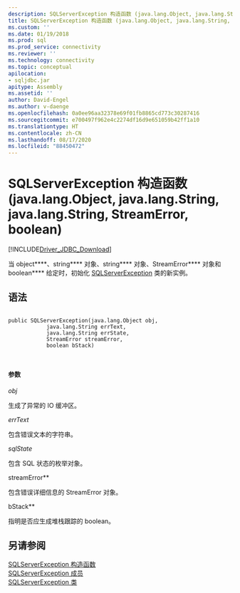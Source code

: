 ```yaml
---
description: SQLServerException 构造函数 (java.lang.Object, java.lang.String, java.lang.String, StreamError, boolean)
title: SQLServerException 构造函数 (java.lang.Object, java.lang.String, java.lang.String, StreamError, boolean) | Microsoft Docs
ms.custom: ''
ms.date: 01/19/2018
ms.prod: sql
ms.prod_service: connectivity
ms.reviewer: ''
ms.technology: connectivity
ms.topic: conceptual
apilocation:
- sqljdbc.jar
apitype: Assembly
ms.assetid: ''
author: David-Engel
ms.author: v-daenge
ms.openlocfilehash: 0a0ee96aa32378e69f01fb8865cd773c30287416
ms.sourcegitcommit: e700497f962e4c2274df16d9e651059b42ff1a10
ms.translationtype: HT
ms.contentlocale: zh-CN
ms.lasthandoff: 08/17/2020
ms.locfileid: "88450472"
---
```

# <a name="sqlserverexception-constructor-javalangobject-javalangstring-javalangstring-streamerror-boolean"></a>SQLServerException 构造函数 (java.lang.Object, java.lang.String, java.lang.String, StreamError, boolean)
[!INCLUDE[Driver_JDBC_Download](../../../includes/driver_jdbc_download.md)]

  当 object****、string**** 对象、string**** 对象、StreamError**** 对象和 boolean**** 给定时，初始化 [SQLServerException](../../../connect/jdbc/reference/sqlserverexception-class.md) 类的新实例。

## <a name="syntax"></a>语法  
  
```  

public SQLServerException(java.lang.Object obj,
            java.lang.String errText,
            java.lang.String errState,
            StreamError streamError,
            boolean bStack)

            
```  
  
#### <a name="parameters"></a>参数  
 *obj*  
  
 生成了异常的 IO 缓冲区。

 *errText*  
  
 包含错误文本的字符串。
  
 *sqlState*  
  
 包含 SQL 状态的枚举对象。
 
 streamError**  
  
 包含错误详细信息的 StreamError 对象。
 
 bStack**  
  
 指明是否应生成堆栈跟踪的 boolean。
  
## <a name="see-also"></a>另请参阅  
 [SQLServerException 构造函数](../../../connect/jdbc/reference/sqlserverexception-constructors.md)   
 [SQLServerException 成员](../../../connect/jdbc/reference/sqlserverexception-members.md)   
 [SQLServerException 类](../../../connect/jdbc/reference/sqlserverexception-class.md)  
  
  
